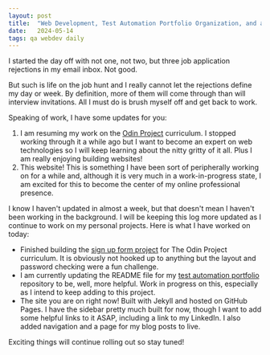 ```yaml
---
layout: post
title:  "Web Development, Test Automation Portfolio Organization, and a Live Blog"
date:   2024-05-14
tags: qa webdev daily
---
```

I started the day off with not one, not two, but three job application rejections in my email inbox. Not good.

But such is life on the job hunt and I really cannot let the rejections define my day or week. By definition, more of them will come through than will interview invitations. All I must do is brush myself off and get back to work.

Speaking of work, I have some updates for you:
1. I am resuming my work on the [Odin Project](https://www.theodinproject.com/) curriculum. I stopped working through it a while ago but I want to become an expert on web technologies so I will keep learning about the nitty gritty of it all. Plus I am really enjoying building websites!
2. This website! This is something I have been sort of peripherally working on for a while and, although it is very much in a work-in-progress state, I am excited for this to become the center of my online professional presence.

I know I haven't updated in almost a week, but that doesn't mean I haven't been working in the background. I will be keeping this log more updated as I continue to work on my personal projects. Here is what I have worked on today:
- Finished building the [sign up form project](https://travwritescode.github.io/sign-up-form/) for The Odin Project curriculum. It is obviously not hooked up to anything but the layout and password checking were a fun challenge.
-  I am currently updating the README file for my [test automation portfolio](https://github.com/travwritescode/test-portfolio) repository to be, well, more helpful. Work in progress on this, especially as I intend to keep adding to this project.
- The site you are on right now! Built with Jekyll and hosted on GitHub Pages. I have the sidebar pretty much built for now, though I want to add some helpful links to it ASAP, including a link to my LinkedIn. I also added navigation and a page for my blog posts to live.

Exciting things will continue rolling out so stay tuned!